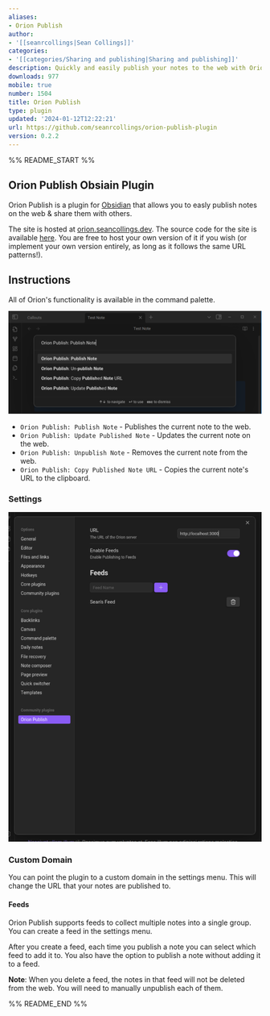```yaml
---
aliases:
- Orion Publish
author:
- '[[seanrcollings|Sean Collings]]'
categories:
- '[[categories/Sharing and publishing|Sharing and publishing]]'
description: Quickly and easily publish your notes to the web with Orion Publish.
downloads: 977
mobile: true
number: 1504
title: Orion Publish
type: plugin
updated: '2024-01-12T12:22:21'
url: https://github.com/seanrcollings/orion-publish-plugin
version: 0.2.2
---
```


%% README_START %%

## Orion Publish Obsiain Plugin

Orion Publish is a plugin for [Obsidian](https://obsidian.md) that allows you to easly publish notes on the web & share them with others.

The site is hosted at [orion.seancollings.dev](https://orion.seancollings.dev). The source code for the site is available [here](https://github.com/seanrcollings/orion-publish-site). You are free to host your own version of it if you wish (or implement your own version entirely, as long as it follows the same URL patterns!).


## Instructions
All of Orion's functionality is available in the command palette.

![Orion Commands](https://raw.githubusercontent.com/seanrcollings/orion-publish-plugin/HEAD/images/commands.png)

- `Orion Publish: Publish Note` - Publishes the current note to the web.
- `Orion Publish: Update Published Note` - Updates the current note on the web.
- `Orion Publish: Unpublish Note` - Removes the current note from the web.
- `Orion Publish: Copy Published Note URL` - Copies the current note's URL to the clipboard.

### Settings

![Orion Settings](https://raw.githubusercontent.com/seanrcollings/orion-publish-plugin/HEAD/images/settings.png)

### Custom Domain
You can point the plugin to a custom domain in the settings menu. This will change the URL that your notes are published to.

#### Feeds
Orion Publish supports feeds to collect multiple notes into a single group. You can create a feed in the settings menu.


After you create a feed, each time you publish a note you can select which feed to add it to. You also have the option to publish a note without adding it to a feed.

**Note**: When you delete a feed, the notes in that feed will not be deleted from the web. You will need to manually unpublish each of them.


%% README_END %%